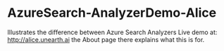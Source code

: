 # AzureSearch-AnalyzerDemo-Alice
Illustrates the difference between Azure Search Analyzers
Live demo at: http://alice.unearth.ai the About page there explains what this is for.
